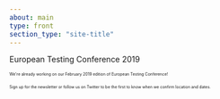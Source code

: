 ```yaml
---
about: main
type: front
section_type: "site-title"
---
```


<section id="european-testing-conference-2019"
         class="b-front "
>
    <div class="b-front__img b-img_main b-site-title b-img_full-sized b-img_parallax b-img b-img_bw">
        <div class="b-img_mobile-bw-wrapper">
        </div>
        <div class="b-img__text-content  b-site-title__info rectangle">
            <div hidden="hidden">
                <h1 class="h1 b-site-title__h1" style="display:none" aria-hidden="true">European Testing Conference 2019</h1>
                <h2 class=" b-site-title_wrappable" style="display: none;" aria-hidden="true"><span class="b-site-title__h2">We're already working on our February 2019 edition of European Testing Conference!</span> <span class="b-site-title__h2">Sign up for the newsletter or follow us on Twitter to be the first to know when we confirm location and dates.</span></h2>
            </div>
            <p class="h1 b-site-title__h1">European Testing Conference 2019</p>
            <p class="h2 b-site-title_wrappable">
            <span style="font-size: 50%; text-align: center;">We're already working on our February 2019 edition of European Testing Conference!</span>
            </p>
            <p class="h2 b-site-title_wrappable">
            <span style="font-size: 50%; text-align: center;">Sign up for the newsletter or follow us on Twitter to be the first to know when we confirm location and dates.</span>
            </p>
        </div>
    </div>
    <!-- <p class="b-front__buy-ticket b-button b-button__buy-ticket">
        <a href="https://holvi.com/shop/EuroTestingConf/" class="b-button__buy-ticket-link">
            <i class="fa fa-2x fa-ticket b-button__fa"></i><span class="b-front__buy-ticket-text">Buy Ticket</span><i class="fa fa-2x fa-ticket b-button__fa"></i>
        </a>
    </p> -->
</section>